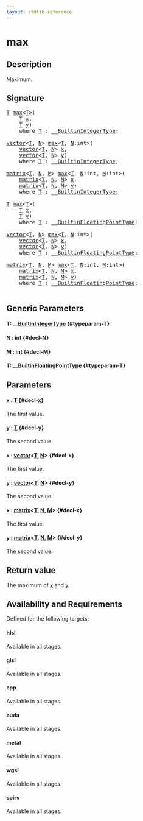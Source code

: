 ```yaml
---
layout: stdlib-reference
---
```


# max

## Description

Maximum.



## Signature 

<pre>
<a href="/stdlib-reference/global-decls/max#typeparam-T" class="code_type">T</a> <a href="/stdlib-reference/global-decls/max">max</a>&lt;<a href="/stdlib-reference/global-decls/max#typeparam-T" class="code_type">T</a>&gt;(
    <a href="/stdlib-reference/global-decls/max#typeparam-T" class="code_type">T</a> <a href="/stdlib-reference/global-decls/max#decl-x" class="code_param">x</a>,
    <a href="/stdlib-reference/global-decls/max#typeparam-T" class="code_type">T</a> <a href="/stdlib-reference/global-decls/max#decl-y" class="code_param">y</a>)
    <span class='code_keyword'>where</span> <a href="/stdlib-reference/global-decls/max#typeparam-T" class="code_type">T</a> : <a href="/stdlib-reference/interfaces/0_builtinintegertype-029g/index" class="code_type">__BuiltinIntegerType</a>;

<a href="/stdlib-reference/types/vector/index" class="code_type">vector</a>&lt;<a href="/stdlib-reference/global-decls/max#typeparam-T" class="code_type">T</a>, <a href="/stdlib-reference/global-decls/max#decl-N" class="code_var">N</a>&gt; <a href="/stdlib-reference/global-decls/max">max</a>&lt;<a href="/stdlib-reference/global-decls/max#typeparam-T" class="code_type">T</a>, <a href="/stdlib-reference/global-decls/max#decl-N" class="code_var">N</a>:<span class="code_keyword">int</span>&gt;(
    <a href="/stdlib-reference/types/vector/index" class="code_type">vector</a>&lt;<a href="/stdlib-reference/global-decls/max#typeparam-T" class="code_type">T</a>, <a href="/stdlib-reference/global-decls/max#decl-N" class="code_var">N</a>&gt; <a href="/stdlib-reference/global-decls/max#decl-x" class="code_param">x</a>,
    <a href="/stdlib-reference/types/vector/index" class="code_type">vector</a>&lt;<a href="/stdlib-reference/global-decls/max#typeparam-T" class="code_type">T</a>, <a href="/stdlib-reference/global-decls/max#decl-N" class="code_var">N</a>&gt; <a href="/stdlib-reference/global-decls/max#decl-y" class="code_param">y</a>)
    <span class='code_keyword'>where</span> <a href="/stdlib-reference/global-decls/max#typeparam-T" class="code_type">T</a> : <a href="/stdlib-reference/interfaces/0_builtinintegertype-029g/index" class="code_type">__BuiltinIntegerType</a>;

<a href="/stdlib-reference/types/matrix/index" class="code_type">matrix</a>&lt;<a href="/stdlib-reference/global-decls/max#typeparam-T" class="code_type">T</a>, <a href="/stdlib-reference/global-decls/max#decl-N" class="code_var">N</a>, <a href="/stdlib-reference/global-decls/max#decl-M" class="code_var">M</a>&gt; <a href="/stdlib-reference/global-decls/max">max</a>&lt;<a href="/stdlib-reference/global-decls/max#typeparam-T" class="code_type">T</a>, <a href="/stdlib-reference/global-decls/max#decl-N" class="code_var">N</a>:<span class="code_keyword">int</span>, <a href="/stdlib-reference/global-decls/max#decl-M" class="code_var">M</a>:<span class="code_keyword">int</span>&gt;(
    <a href="/stdlib-reference/types/matrix/index" class="code_type">matrix</a>&lt;<a href="/stdlib-reference/global-decls/max#typeparam-T" class="code_type">T</a>, <a href="/stdlib-reference/global-decls/max#decl-N" class="code_var">N</a>, <a href="/stdlib-reference/global-decls/max#decl-M" class="code_var">M</a>&gt; <a href="/stdlib-reference/global-decls/max#decl-x" class="code_param">x</a>,
    <a href="/stdlib-reference/types/matrix/index" class="code_type">matrix</a>&lt;<a href="/stdlib-reference/global-decls/max#typeparam-T" class="code_type">T</a>, <a href="/stdlib-reference/global-decls/max#decl-N" class="code_var">N</a>, <a href="/stdlib-reference/global-decls/max#decl-M" class="code_var">M</a>&gt; <a href="/stdlib-reference/global-decls/max#decl-y" class="code_param">y</a>)
    <span class='code_keyword'>where</span> <a href="/stdlib-reference/global-decls/max#typeparam-T" class="code_type">T</a> : <a href="/stdlib-reference/interfaces/0_builtinintegertype-029g/index" class="code_type">__BuiltinIntegerType</a>;

<a href="/stdlib-reference/global-decls/max#typeparam-T" class="code_type">T</a> <a href="/stdlib-reference/global-decls/max">max</a>&lt;<a href="/stdlib-reference/global-decls/max#typeparam-T" class="code_type">T</a>&gt;(
    <a href="/stdlib-reference/global-decls/max#typeparam-T" class="code_type">T</a> <a href="/stdlib-reference/global-decls/max#decl-x" class="code_param">x</a>,
    <a href="/stdlib-reference/global-decls/max#typeparam-T" class="code_type">T</a> <a href="/stdlib-reference/global-decls/max#decl-y" class="code_param">y</a>)
    <span class='code_keyword'>where</span> <a href="/stdlib-reference/global-decls/max#typeparam-T" class="code_type">T</a> : <a href="/stdlib-reference/interfaces/0_builtinfloatingpointtype-029hm/index" class="code_type">__BuiltinFloatingPointType</a>;

<a href="/stdlib-reference/types/vector/index" class="code_type">vector</a>&lt;<a href="/stdlib-reference/global-decls/max#typeparam-T" class="code_type">T</a>, <a href="/stdlib-reference/global-decls/max#decl-N" class="code_var">N</a>&gt; <a href="/stdlib-reference/global-decls/max">max</a>&lt;<a href="/stdlib-reference/global-decls/max#typeparam-T" class="code_type">T</a>, <a href="/stdlib-reference/global-decls/max#decl-N" class="code_var">N</a>:<span class="code_keyword">int</span>&gt;(
    <a href="/stdlib-reference/types/vector/index" class="code_type">vector</a>&lt;<a href="/stdlib-reference/global-decls/max#typeparam-T" class="code_type">T</a>, <a href="/stdlib-reference/global-decls/max#decl-N" class="code_var">N</a>&gt; <a href="/stdlib-reference/global-decls/max#decl-x" class="code_param">x</a>,
    <a href="/stdlib-reference/types/vector/index" class="code_type">vector</a>&lt;<a href="/stdlib-reference/global-decls/max#typeparam-T" class="code_type">T</a>, <a href="/stdlib-reference/global-decls/max#decl-N" class="code_var">N</a>&gt; <a href="/stdlib-reference/global-decls/max#decl-y" class="code_param">y</a>)
    <span class='code_keyword'>where</span> <a href="/stdlib-reference/global-decls/max#typeparam-T" class="code_type">T</a> : <a href="/stdlib-reference/interfaces/0_builtinfloatingpointtype-029hm/index" class="code_type">__BuiltinFloatingPointType</a>;

<a href="/stdlib-reference/types/matrix/index" class="code_type">matrix</a>&lt;<a href="/stdlib-reference/global-decls/max#typeparam-T" class="code_type">T</a>, <a href="/stdlib-reference/global-decls/max#decl-N" class="code_var">N</a>, <a href="/stdlib-reference/global-decls/max#decl-M" class="code_var">M</a>&gt; <a href="/stdlib-reference/global-decls/max">max</a>&lt;<a href="/stdlib-reference/global-decls/max#typeparam-T" class="code_type">T</a>, <a href="/stdlib-reference/global-decls/max#decl-N" class="code_var">N</a>:<span class="code_keyword">int</span>, <a href="/stdlib-reference/global-decls/max#decl-M" class="code_var">M</a>:<span class="code_keyword">int</span>&gt;(
    <a href="/stdlib-reference/types/matrix/index" class="code_type">matrix</a>&lt;<a href="/stdlib-reference/global-decls/max#typeparam-T" class="code_type">T</a>, <a href="/stdlib-reference/global-decls/max#decl-N" class="code_var">N</a>, <a href="/stdlib-reference/global-decls/max#decl-M" class="code_var">M</a>&gt; <a href="/stdlib-reference/global-decls/max#decl-x" class="code_param">x</a>,
    <a href="/stdlib-reference/types/matrix/index" class="code_type">matrix</a>&lt;<a href="/stdlib-reference/global-decls/max#typeparam-T" class="code_type">T</a>, <a href="/stdlib-reference/global-decls/max#decl-N" class="code_var">N</a>, <a href="/stdlib-reference/global-decls/max#decl-M" class="code_var">M</a>&gt; <a href="/stdlib-reference/global-decls/max#decl-y" class="code_param">y</a>)
    <span class='code_keyword'>where</span> <a href="/stdlib-reference/global-decls/max#typeparam-T" class="code_type">T</a> : <a href="/stdlib-reference/interfaces/0_builtinfloatingpointtype-029hm/index" class="code_type">__BuiltinFloatingPointType</a>;

</pre>

## Generic Parameters

#### T: [\_\_BuiltinIntegerType](/stdlib-reference/interfaces/0_builtinintegertype-029g/index) {#typeparam-T}
#### N  : int {#decl-N}
#### M  : int {#decl-M}
#### T: [\_\_BuiltinFloatingPointType](/stdlib-reference/interfaces/0_builtinfloatingpointtype-029hm/index) {#typeparam-T}

## Parameters

#### x  : [T](/stdlib-reference/global-decls/max#typeparam-T) {#decl-x}
The first value.

#### y  : [T](/stdlib-reference/global-decls/max#typeparam-T) {#decl-y}
The second value.

#### x  : [vector](/stdlib-reference/types/vector/index)\<[T](/stdlib-reference/types/vector/index#typeparam-T), [N](/stdlib-reference/types/vector/index#decl-N)\> {#decl-x}
The first value.

#### y  : [vector](/stdlib-reference/types/vector/index)\<[T](/stdlib-reference/types/vector/index#typeparam-T), [N](/stdlib-reference/types/vector/index#decl-N)\> {#decl-y}
The second value.

#### x  : [matrix](/stdlib-reference/types/matrix/index)\<[T](/stdlib-reference/types/matrix/t-0), [N](/stdlib-reference/types/matrix/index#decl-N), [M](/stdlib-reference/types/matrix/index#decl-M)\> {#decl-x}
The first value.

#### y  : [matrix](/stdlib-reference/types/matrix/index)\<[T](/stdlib-reference/types/matrix/t-0), [N](/stdlib-reference/types/matrix/index#decl-N), [M](/stdlib-reference/types/matrix/index#decl-M)\> {#decl-y}
The second value.


## Return value
The maximum of <span class='code'><a href="/stdlib-reference/global-decls/max#decl-x" class="code_param">x</a></span> and <span class='code'><a href="/stdlib-reference/global-decls/max#decl-y" class="code_param">y</a></span>.


## Availability and Requirements

Defined for the following targets:

#### hlsl
Available in all stages.

#### glsl
Available in all stages.

#### cpp
Available in all stages.

#### cuda
Available in all stages.

#### metal
Available in all stages.

#### wgsl
Available in all stages.

#### spirv
Available in all stages.




